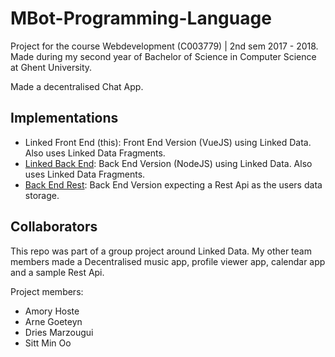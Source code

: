 # MBot-Programming-Language
Project for the course Webdevelopment (C003779) | 2nd sem 2017 - 2018. Made during my second year of Bachelor of Science in Computer Science at Ghent University.

Made a decentralised Chat App.

## Implementations
- Linked Front End (this): Front End Version (VueJS) using Linked Data. Also uses Linked Data Fragments.
- [Linked Back End](https://github.com/amohoste/Decentralised-Chat-App-Linked-BackEnd): Back End Version (NodeJS) using Linked Data. Also uses Linked Data Fragments.
- [Back End Rest](https://github.com/amohoste/Decentralised-Chat-App-Rest-BackEnd): Back End Version expecting a Rest Api as the users data storage.

## Collaborators
This repo was part of a group project around Linked Data. My other team members made a Decentralised music app, profile viewer app, calendar app and a sample Rest Api.

Project members:
- Amory Hoste
- Arne Goeteyn
- Dries Marzougui
- Sitt Min Oo
